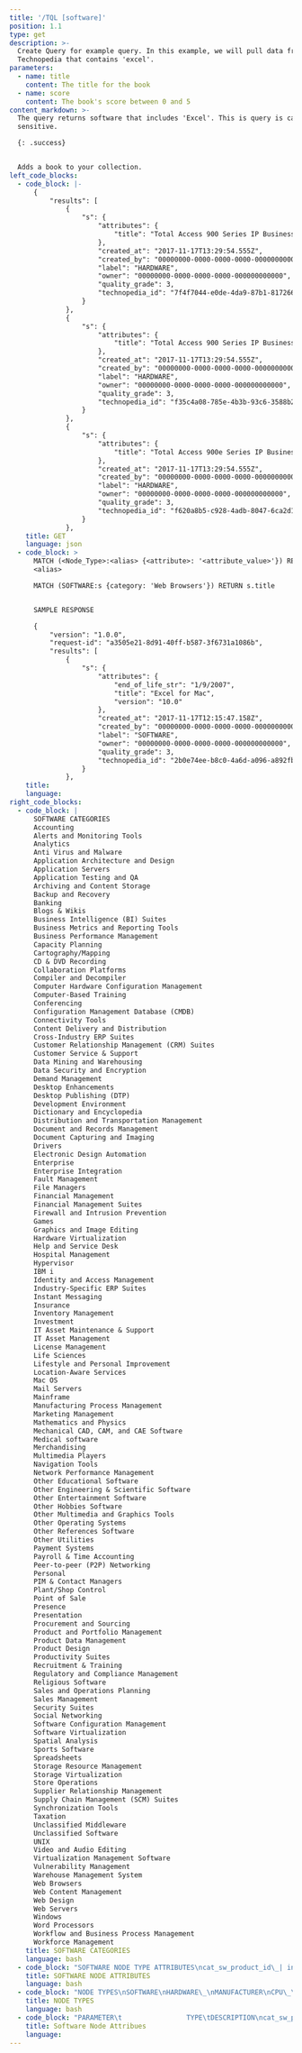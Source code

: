 ```yaml
---
title: '/TQL [software]'
position: 1.1
type: get
description: >-
  Create Query for example query. In this example, we will pull data from
  Technopedia that contains 'excel'.
parameters:
  - name: title
    content: The title for the book
  - name: score
    content: The book's score between 0 and 5
content_markdown: >-
  The query returns software that includes 'Excel'. This is query is case
  sensitive.

  {: .success}


  Adds a book to your collection.
left_code_blocks:
  - code_block: |-
      {
          "results": [
              {
                  "s": {
                      "attributes": {
                          "title": "Total Access 900 Series IP Business Gateway"
                      },
                      "created_at": "2017-11-17T13:29:54.555Z",
                      "created_by": "00000000-0000-0000-0000-000000000000",
                      "label": "HARDWARE",
                      "owner": "00000000-0000-0000-0000-000000000000",
                      "quality_grade": 3,
                      "technopedia_id": "7f4f7044-e0de-4da9-87b1-817266df9684"
                  }
              },
              {
                  "s": {
                      "attributes": {
                          "title": "Total Access 900 Series IP Business Gateway"
                      },
                      "created_at": "2017-11-17T13:29:54.555Z",
                      "created_by": "00000000-0000-0000-0000-000000000000",
                      "label": "HARDWARE",
                      "owner": "00000000-0000-0000-0000-000000000000",
                      "quality_grade": 3,
                      "technopedia_id": "f35c4a08-785e-4b3b-93c6-3588b298e976"
                  }
              },
              {
                  "s": {
                      "attributes": {
                          "title": "Total Access 900e Series IP Business Gateway"
                      },
                      "created_at": "2017-11-17T13:29:54.555Z",
                      "created_by": "00000000-0000-0000-0000-000000000000",
                      "label": "HARDWARE",
                      "owner": "00000000-0000-0000-0000-000000000000",
                      "quality_grade": 3,
                      "technopedia_id": "f620a8b5-c928-4adb-8047-6ca2d1375d7a"
                  }
              },
    title: GET
    language: json
  - code_block: >
      MATCH (<Node_Type>:<alias> {<attribute>: '<attribute_value>'}) RETURN
      <alias>

      MATCH (SOFTWARE:s {category: 'Web Browsers'}) RETURN s.title


      SAMPLE RESPONSE

      {
          "version": "1.0.0",
          "request-id": "a3505e21-8d91-40ff-b587-3f6731a1086b",
          "results": [
              {
                  "s": {
                      "attributes": {
                          "end_of_life_str": "1/9/2007",
                          "title": "Excel for Mac",
                          "version": "10.0"
                      },
                      "created_at": "2017-11-17T12:15:47.158Z",
                      "created_by": "00000000-0000-0000-0000-000000000000",
                      "label": "SOFTWARE",
                      "owner": "00000000-0000-0000-0000-000000000000",
                      "quality_grade": 3,
                      "technopedia_id": "2b0e74ee-b8c0-4a6d-a096-a892fbaed1fc"
                  }
              },
    title:
    language:
right_code_blocks:
  - code_block: |
      SOFTWARE CATEGORIES
      Accounting
      Alerts and Monitoring Tools
      Analytics
      Anti Virus and Malware
      Application Architecture and Design
      Application Servers
      Application Testing and QA
      Archiving and Content Storage
      Backup and Recovery
      Banking
      Blogs & Wikis
      Business Intelligence (BI) Suites
      Business Metrics and Reporting Tools
      Business Performance Management
      Capacity Planning
      Cartography/Mapping
      CD & DVD Recording
      Collaboration Platforms
      Compiler and Decompiler
      Computer Hardware Configuration Management
      Computer-Based Training
      Conferencing
      Configuration Management Database (CMDB)
      Connectivity Tools
      Content Delivery and Distribution
      Cross-Industry ERP Suites
      Customer Relationship Management (CRM) Suites
      Customer Service & Support
      Data Mining and Warehousing
      Data Security and Encryption
      Demand Management
      Desktop Enhancements
      Desktop Publishing (DTP)
      Development Environment
      Dictionary and Encyclopedia
      Distribution and Transportation Management
      Document and Records Management
      Document Capturing and Imaging
      Drivers
      Electronic Design Automation
      Enterprise
      Enterprise Integration
      Fault Management
      File Managers
      Financial Management
      Financial Management Suites
      Firewall and Intrusion Prevention
      Games
      Graphics and Image Editing
      Hardware Virtualization
      Help and Service Desk
      Hospital Management
      Hypervisor
      IBM i
      Identity and Access Management
      Industry-Specific ERP Suites
      Instant Messaging
      Insurance
      Inventory Management
      Investment
      IT Asset Maintenance & Support
      IT Asset Management
      License Management
      Life Sciences
      Lifestyle and Personal Improvement
      Location-Aware Services
      Mac OS
      Mail Servers
      Mainframe
      Manufacturing Process Management
      Marketing Management
      Mathematics and Physics
      Mechanical CAD, CAM, and CAE Software
      Medical software
      Merchandising
      Multimedia Players
      Navigation Tools
      Network Performance Management
      Other Educational Software
      Other Engineering & Scientific Software
      Other Entertainment Software
      Other Hobbies Software
      Other Multimedia and Graphics Tools
      Other Operating Systems
      Other References Software
      Other Utilities
      Payment Systems
      Payroll & Time Accounting
      Peer-to-peer (P2P) Networking
      Personal
      PIM & Contact Managers
      Plant/Shop Control
      Point of Sale
      Presence
      Presentation
      Procurement and Sourcing
      Product and Portfolio Management
      Product Data Management
      Product Design
      Productivity Suites
      Recruitment & Training
      Regulatory and Compliance Management
      Religious Software
      Sales and Operations Planning
      Sales Management
      Security Suites
      Social Networking
      Software Configuration Management
      Software Virtualization
      Spatial Analysis
      Sports Software
      Spreadsheets
      Storage Resource Management
      Storage Virtualization
      Store Operations
      Supplier Relationship Management
      Supply Chain Management (SCM) Suites
      Synchronization Tools
      Taxation
      Unclassified Middleware
      Unclassified Software
      UNIX
      Video and Audio Editing
      Virtualization Management Software
      Vulnerability Management
      Warehouse Management System
      Web Browsers
      Web Content Management
      Web Design
      Web Servers
      Windows
      Word Processors
      Workflow and Business Process Management
      Workforce Management
    title: SOFTWARE CATEGORIES
    language: bash
  - code_block: "SOFTWARE NODE TYPE ATTRIBUTES\ncat_sw_product_id\_| int\nalias\_| text\ncomponent\_| text\ncat_sw_product_desupported_flag\_| text\ncat_sw_product_discontinued_flag\_| text\nfamily\_| text\nis_suite\_| bool\nnfamily\_| bool\nplicsable\_| bool\ntitle\_| text\ncat_sw_product_url\_| text\nvendor_category\_| text\ncat_sw_product_id\_| int\ncat_sw_edition_desupported_flag\_| boolean\nedition\_| text\nedition_order\_| int\ncat_sw_edition_url\_| text\ncat_sw_product_id\_| int\ncloud\_| text\ncat_sw_release_id\_| int\ncat_sw_major_release_id\_| int\ncat_sw_release_desupported_flag\_| boolean\ncat_sw_release_discontinued_flag\_| boolean\nga_date| text\nis_major\_| text\nlicensable\_| boolean\ncat_sw_release_patchlevel\_| text\nrelease\_| boolean\nunverified_version\_| boolean\ncat_sw_release_url\_| text\ncat_sw_version_id\_| int\ncat_sw_major_version_id\_| int\ncat_sw_version_desupported_flag\_| boolean\nis_major_version\_| boolean\ncat_sw_version_patchlevel\_| text\nsubversion\_| text\nversion\_| text\nversion_order\_| int\ncat_sw_version_group_id\_| int\nversion_group\_| text\ncat_sw_suite_id\_| int\ncat_sw_suite_desupported_flag\_| boolean\nsuite\_| text\ncat_sw_pricing_id\_| int\navg_price\_| float\nmax_price\_| float\nmin_price\_| float\ncat_currency_id\_| int\ncurrency_code\_| text\ncat_sw_rel_lifecycle_id\_| int\nend_of_life\_| timestamp\nend_of_life_exception\_| text\nend_of_life_range_end\_| timestamp\nend_of_life_range_start\_| timestamp\nend_of_life_str\_| text\nend_of_life_support_level\_| text\nga_exception\_| text\nga_range_end\_| timestamp\nga_range_start\_| timestamp\ngeneral_availability\_| timestamp\ngeneral_availability_str\_| text\nobsolete\_| timestamp\nobsolete_exception\_| text\nobsolete_range_end\_| timestamp\nobsolete_range_start\_| timestamp\nobsolete_str\_| text\nobsolete_support_level\_| text\ncat_sw_rel_platform_id\_| int\ncat_sw_rel_platform_desupported_flag\_| boolean\ncat_sw_rel_platform_discontinued_flag\_| boolean\nhas_fingerprint\_| boolean\nplatform_label\_| text\nplatform_type\_| text\nrelease_platform\_| text\ncat_sw_rel_supp_stage_id\_| int\ndate_end_date\_| timestamp\nrelease_support_stage\_| text\nstage_order\_| int\ncat_windows10_compatibility_id\_| int\nwin10_32bit_compat_status\_| int\nwin10_32bit_compat_status_desc\_| text\nwin10_32bit_compat_upg_path\_| text\nwin10_32bit_compat_date\_| timestamp\nwin10_32bit_readiness\_| text\nwin10_64bit_compat_status\_| int\nwin10_64bit_compat_status_desc\_| text\nwin10_64bit_compat_upg_path\_| text\nwin10_64bit_compat_date\_| timestamp\nwin10_64bit_readiness\_| text\ncat_windows8_compatibility_id\_| int\nwin8_32bit_compat_status\_| int\nwin8_32bit_compat_status_desc\_| text\nwin8_32bit_compat_upgrade_path\_| text\nwin8_32bit_compat_date\_| timestamp\nwin8_32bit_readiness\_| text\nwin8_64bit_compat_status\_| int\nwin8_64bit_compat_status_desc\_| text\nwin8_64bit_compat_upgrade_path\_| text\nwin8_64bit_compat_date\_| timestamp\nwin8_64bit_readiness\_| text\ncat_windows7_compatibility_id\_| int\nwin7_32bit_compat_status\_| int\nwin7_32bit_compat_status_desc\_| text\nwin7_32bit_compat_upgrade_path\_| text\nwin7_32bit_compat_date\_| timestamp\nwin7_32bit_readiness\_| text\nwin7_64bit_compat_status\_| int\nwin7_64bit_compat_status_desc\_| text\nwin7_64bit_compat_upgrade_path\_| text\nwin7_64bit_compat_date\_| timestamp\nwin7_64bit_readiness\_| text\n"
    title: SOFTWARE NODE ATTRIBUTES
    language: bash
  - code_block: "NODE TYPES\nSOFTWARE\nHARDWARE\_\nMANUFACTURER\nCPU\_\nCVE\nSOFTWARE_LICENSE\nHARDWARE_LICENSE\_\n"
    title: NODE TYPES
    language: bash
  - code_block: "PARAMETER\t                TYPE\tDESCRIPTION\ncat_sw_product_id\_\t        integer\tProduct ID\nalias\_\t                    text\tAlias\ncat_sw_product_id\_\t        integer\tProduct ID\nalias\_\t                    text\tAlias\ncat_sw_product_id\_\t        integer\tProduct ID\nalias\_\t                    text\tAlias"
    title: Software Node Attribues
    language:
---
```



